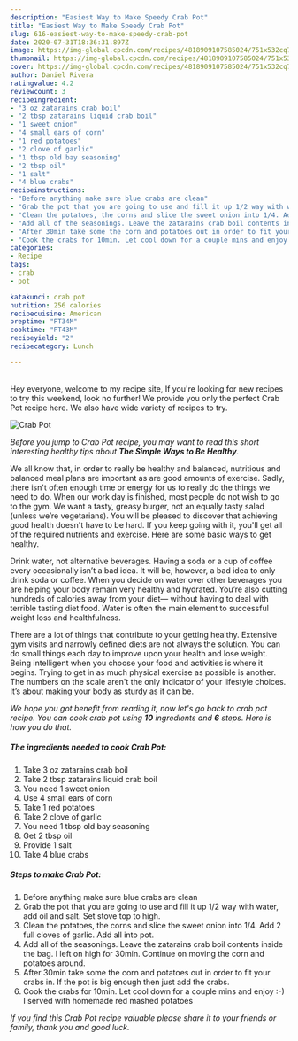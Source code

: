 ```yaml
---
description: "Easiest Way to Make Speedy Crab Pot"
title: "Easiest Way to Make Speedy Crab Pot"
slug: 616-easiest-way-to-make-speedy-crab-pot
date: 2020-07-31T18:36:31.897Z
image: https://img-global.cpcdn.com/recipes/4818909107585024/751x532cq70/crab-pot-recipe-main-photo.jpg
thumbnail: https://img-global.cpcdn.com/recipes/4818909107585024/751x532cq70/crab-pot-recipe-main-photo.jpg
cover: https://img-global.cpcdn.com/recipes/4818909107585024/751x532cq70/crab-pot-recipe-main-photo.jpg
author: Daniel Rivera
ratingvalue: 4.2
reviewcount: 3
recipeingredient:
- "3 oz zatarains crab boil"
- "2 tbsp zatarains liquid crab boil"
- "1 sweet onion"
- "4 small ears of corn"
- "1 red potatoes"
- "2 clove of garlic"
- "1 tbsp old bay seasoning"
- "2 tbsp oil"
- "1 salt"
- "4 blue crabs"
recipeinstructions:
- "Before anything make sure blue crabs are clean"
- "Grab the pot that you are going to use and fill it up 1/2 way with water, add oil and salt. Set stove top to high."
- "Clean the potatoes, the corns and slice the sweet onion into 1/4. Add 2 full cloves of garlic. Add all into pot."
- "Add all of the seasonings. Leave the zatarains crab boil contents inside the bag. I left on high for 30min. Continue on moving the corn and potatoes around."
- "After 30min take some the corn and potatoes out in order to fit your crabs in. If the pot is big enough then just add the crabs."
- "Cook the crabs for 10min. Let cool down for a couple mins and enjoy :-) I served with homemade red mashed potatoes"
categories:
- Recipe
tags:
- crab
- pot

katakunci: crab pot 
nutrition: 256 calories
recipecuisine: American
preptime: "PT34M"
cooktime: "PT43M"
recipeyield: "2"
recipecategory: Lunch

---
```

<br>
Hey everyone, welcome to my recipe site, If you're looking for new recipes to try this weekend, look no further! We provide you only the perfect Crab Pot recipe here. We also have wide variety of recipes to try.
<br>


![Crab Pot](https://img-global.cpcdn.com/recipes/4818909107585024/751x532cq70/crab-pot-recipe-main-photo.jpg)

<i>Before you jump to Crab Pot recipe, you may want to read this short interesting healthy tips about <strong>The Simple Ways to Be Healthy</strong>.</i>

We all know that, in order to really be healthy and balanced, nutritious and balanced meal plans are important as are good amounts of exercise. Sadly, there isn't often enough time or energy for us to really do the things we need to do. When our work day is finished, most people do not wish to go to the gym. We want a tasty, greasy burger, not an equally tasty salad (unless we’re vegetarians). You will be pleased to discover that achieving good health doesn't have to be hard. If you keep going with it, you'll get all of the required nutrients and exercise. Here are some basic ways to get healthy.

Drink water, not alternative beverages. Having a soda or a cup of coffee every occasionally isn’t a bad idea. It will be, however, a bad idea to only drink soda or coffee. When you decide on water over other beverages you are helping your body remain very healthy and hydrated. You’re also cutting hundreds of calories away from your diet— without having to deal with terrible tasting diet food. Water is often the main element to successful weight loss and healthfulness.

There are a lot of things that contribute to your getting healthy. Extensive gym visits and narrowly defined diets are not always the solution. You can do small things each day to improve upon your health and lose weight. Being intelligent when you choose your food and activities is where it begins. Trying to get in as much physical exercise as possible is another. The numbers on the scale aren't the only indicator of your lifestyle choices. It’s about making your body as sturdy as it can be. 


<i>We hope you got benefit from reading it, now let's go back to crab pot recipe. You can cook crab pot using <strong>10</strong> ingredients and <strong>6</strong> steps. Here is how you do that.
</i>

##### The ingredients needed to cook Crab Pot:

1. Take 3 oz zatarains crab boil
1. Take 2 tbsp zatarains liquid crab boil
1. You need 1 sweet onion
1. Use 4 small ears of corn
1. Take 1 red potatoes
1. Take 2 clove of garlic
1. You need 1 tbsp old bay seasoning
1. Get 2 tbsp oil
1. Provide 1 salt
1. Take 4 blue crabs


##### Steps to make Crab Pot:

1. Before anything make sure blue crabs are clean
1. Grab the pot that you are going to use and fill it up 1/2 way with water, add oil and salt. Set stove top to high.
1. Clean the potatoes, the corns and slice the sweet onion into 1/4. Add 2 full cloves of garlic. Add all into pot.
1. Add all of the seasonings. Leave the zatarains crab boil contents inside the bag. I left on high for 30min. Continue on moving the corn and potatoes around.
1. After 30min take some the corn and potatoes out in order to fit your crabs in. If the pot is big enough then just add the crabs.
1. Cook the crabs for 10min. Let cool down for a couple mins and enjoy :-) I served with homemade red mashed potatoes


<i>If you find this Crab Pot recipe valuable please share it to your friends or family, thank you and good luck.</i>
